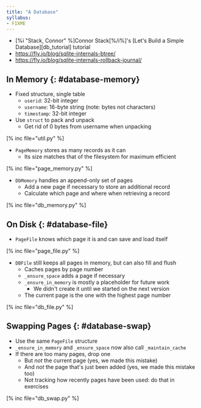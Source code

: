 ```yaml
---
title: "A Database"
syllabus:
- FIXME
---
```


-   [%i "Stack, Connor" %]Connor Stack[%/i%]'s [Let's Build a Simple Database][db_tutorial] tutorial
-   https://fly.io/blog/sqlite-internals-btree/
-   https://fly.io/blog/sqlite-internals-rollback-journal/

## In Memory {: #database-memory}

-   Fixed structure, single table
    -   `userid`: 32-bit integer
    -   `username`: 16-byte string (note: bytes not characters)
    -   `timestamp`: 32-bit integer
-   Use `struct` to pack and unpack
    -   Get rid of 0 bytes from username when unpacking

[% inc file="util.py" %]

-   `PageMemory` stores as many records as it can
    -   Its size matches that of the filesystem for maximum efficient

[% inc file="page_memory.py" %]

-   `DbMemory` handles an append-only set of pages
    -   Add a new page if necessary to store an additional record
    -   Calculate which page and where when retrieving a record

[% inc file="db_memory.py" %]

## On Disk {: #database-file}

-   `PageFile` knows which page it is and can save and load itself

[% inc file="page_file.py" %]

-   `DBFile` still keeps all pages in memory, but can also fill and flush
    -   Caches pages by page number
    -   `_ensure_space` adds a page if necessary
    -   `_ensure_in_memory` is mostly a placeholder for future work
        -   We didn't create it until we started on the next version
    -   The current page is the one with the highest page number

[% inc file="db_file.py" %]

## Swapping Pages {: #database-swap}

-   Use the same `PageFile` structure
-   `_ensure_in_memory` and `_ensure_space` now also call `_maintain_cache`
-   If there are too many pages, drop one
    -   But *not* the current page (yes, we made this mistake)
    -   And *not* the page that's just been added (yes, we made this mistake too)
    -   Not tracking how recently pages have been used: do that in exercises

[% inc file="db_swap.py" %]

